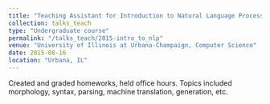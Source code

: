 ```yaml
---
title: "Teaching Assistant for Introduction to Natural Language Processing"
collection: talks_teach
type: "Undergraduate course"
permalink: "/talks_teach/2015-intro_to_nlp"
venue: "University of Illinois at Urbana-Champaign, Computer Science"
date: 2015-08-16
location: "Urbana, IL"
---
```


Created and graded homeworks, held office hours. Topics included morphology, syntax, parsing, machine translation, generation, etc. 

